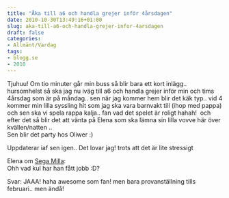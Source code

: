 ```yaml
---
title: "Åka till a6 och handla grejer inför 4årsdagen"
date: 2010-10-30T13:49:16+01:00
slug: aka-till-a6-och-handla-grejer-infor-4arsdagen
draft: false
categories:
- Allmänt/Vardag
tags:
- blogg.se
- 2010
---
```

Tjuhuu! Om tio minuter går min buss så blir bara ett kort inlägg.. hursomhelst så ska jag nu iväg till a6 och handla grejer inför min och tims 4årsdag som är på måndag.. sen när jag kommer hem blir det käk typ.. vid 4 kommer min lilla syssling hit som jag ska vara barnvakt till (ihop med pappa) och sen ska vi spela rappa kalja.. fan vad det spelet är roligt hahah!  och efter det så blir det att vänta på Elena som ska lämna sin lilla vovve här över kvällen/natten ..  
Sen blir det party hos Oliwer :)  
  
Uppdaterar iaf sen igen.. Det lovar jag! trots att det är lite stressigt  
  
  
  
Elena om [Sega Milla](http://camillalovgren.blogg.se/2010/october/sega-milla.html):  
Ohh vad kul har han fått jobb :D?  
  
Svar: JAAA! haha awesome som fan! men bara provanställning tills februari.. men ändå!